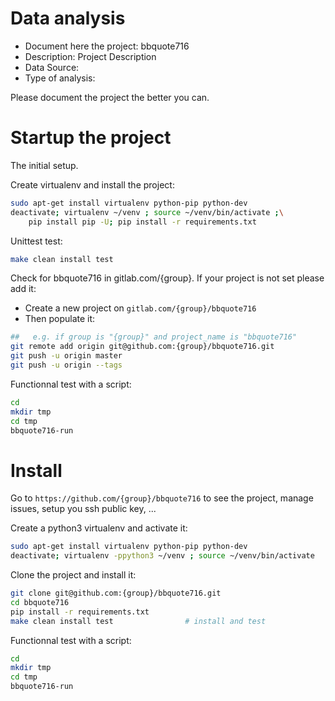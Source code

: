 # Data analysis
- Document here the project: bbquote716
- Description: Project Description
- Data Source:
- Type of analysis:

Please document the project the better you can.

# Startup the project

The initial setup.

Create virtualenv and install the project:
```bash
sudo apt-get install virtualenv python-pip python-dev
deactivate; virtualenv ~/venv ; source ~/venv/bin/activate ;\
    pip install pip -U; pip install -r requirements.txt
```

Unittest test:
```bash
make clean install test
```

Check for bbquote716 in gitlab.com/{group}.
If your project is not set please add it:

- Create a new project on `gitlab.com/{group}/bbquote716`
- Then populate it:

```bash
##   e.g. if group is "{group}" and project_name is "bbquote716"
git remote add origin git@github.com:{group}/bbquote716.git
git push -u origin master
git push -u origin --tags
```

Functionnal test with a script:

```bash
cd
mkdir tmp
cd tmp
bbquote716-run
```

# Install

Go to `https://github.com/{group}/bbquote716` to see the project, manage issues,
setup you ssh public key, ...

Create a python3 virtualenv and activate it:

```bash
sudo apt-get install virtualenv python-pip python-dev
deactivate; virtualenv -ppython3 ~/venv ; source ~/venv/bin/activate
```

Clone the project and install it:

```bash
git clone git@github.com:{group}/bbquote716.git
cd bbquote716
pip install -r requirements.txt
make clean install test                # install and test
```
Functionnal test with a script:

```bash
cd
mkdir tmp
cd tmp
bbquote716-run
```

